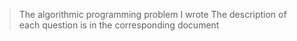 > The algorithmic programming problem I wrote
> The description of each question is in the corresponding document
